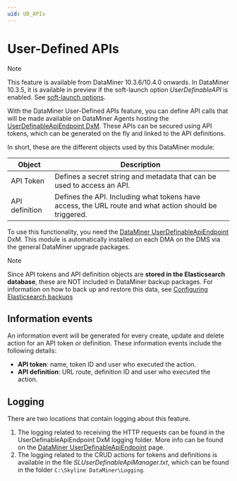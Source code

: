 ```yaml
---
uid: UD_APIs
---
```


# User-Defined APIs

> [!NOTE]
> This feature is available from DataMiner 10.3.6/10.4.0 onwards. In DataMiner 10.3.5, it is available in preview if the soft-launch option *UserDefinableAPI* is enabled. See [soft-launch options](xref:SoftLaunchOptions).

With the DataMiner User-Defined APIs feature, you can define API calls that will be made available on DataMiner Agents hosting the [UserDefinableApiEndpoint DxM](xref:UD_APIs_UserDefinableApiEndpoint). These APIs can be secured using API tokens, which can be generated on the fly and linked to the API definitions.

In short, these are the different objects used by this DataMiner module:

| Object | Description |
|--|--|
| API Token | Defines a secret string and metadata that can be used to access an API. |
| API definition | Defines the API. Including what tokens have access, the URL route and what action should be triggered. |

To use this functionality, you need the [DataMiner UserDefinableApiEndpoint](xref:UD_APIs_UserDefinableApiEndpoint) DxM. This module is automatically installed on each DMA on the DMS via the general DataMiner upgrade packages.

> [!NOTE]
> Since API tokens and API definition objects are **stored in the Elasticsearch database**, these are NOT included in DataMiner backup packages. For information on how to back up and restore this data, see [Configuring Elasticsearch backups](https://docs.dataminer.services/user-guide/Advanced_Functionality/Databases/Elasticsearch_database/Configuring_Elasticsearch_backups.html)

## Information events

An information event will be generated for every create, update and delete action for an API token or definition. These information events include the following details:

- **API token**: name, token ID and user who executed the action.
- **API definition**: URL route, definition ID and user who executed the action.

## Logging

There are two locations that contain logging about this feature.

1. The logging related to receiving the HTTP requests can be found in the UserDefinableApiEndpoint DxM logging folder. More info can be found on the [DataMiner UserDefinableApiEndpoint](xref:UD_APIs_UserDefinableApiEndpoint#consulting-logging-for-the-dxm) page.
1. The logging related to the CRUD actions for tokens and definitions is available in the file *SLUserDefinableApiManager.txt*, which can be found in the folder `C:\Skyline DataMiner\Logging`.
